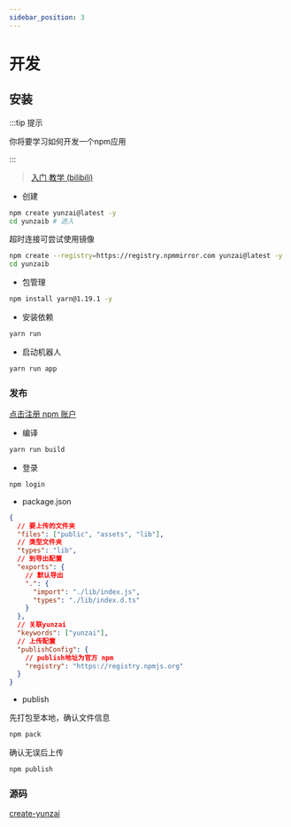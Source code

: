 ```yaml
---
sidebar_position: 3
---
```


# 开发

## 安装

:::tip 提示

你将要学习如何开发一个npm应用

:::

> [入门 教学 (bilibili)](https://www.bilibili.com/video/BV1fBpUeDEE3)

- 创建

```bash
npm create yunzai@latest -y
cd yunzaib # 进入
```

超时连接可尝试使用镜像

```sh
npm create --registry=https://registry.npmmirror.com yunzai@latest -y
cd yunzaib
```

- 包管理

```bash
npm install yarn@1.19.1 -y
```

- 安装依赖

```bash
yarn run
```

- 启动机器人

```bash
yarn run app
```

### 发布

[点击注册 npm 账户](https://www.npmjs.com/)

- 编译

```bash
yarn run build
```

- 登录

```sh
npm login
```

- package.json

```json
{
  // 要上传的文件夹
  "files": ["public", "assets", "lib"],
  // 类型文件夹
  "types": "lib",
  // 到导出配置
  "exports": {
    // 默认导出
    ".": {
      "import": "./lib/index.js",
      "types": "./lib/index.d.ts"
    }
  },
  // 关联yunzai
  "keywords": ["yunzai"],
  // 上传配置
  "publishConfig": {
    // publish地址为官方 npm
    "registry": "https://registry.npmjs.org"
  }
}
```

- publish

先打包至本地，确认文件信息

```bash
npm pack
```

确认无误后上传

```bash
npm publish
```

### 源码

[create-yunzai](https://github.com/yunzai-org/create-yunzai/tree/main/bin/template)
